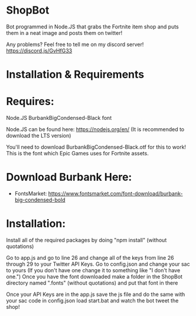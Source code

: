 # ShopBot
Bot programmed in Node.JS that grabs the Fortnite item shop and puts them in a neat image and posts them on twitter!

Any problems? Feel free to tell me on my discord server! https://discord.js/GvHfG33

# Installation & Requirements

# Requires:

Node.JS
BurbankBigCondensed-Black font

Node.JS can be found here: https://nodejs.org/en/ (It is recommended to download the LTS version)

You'll need to download BurbankBigCondensed-Black.otf for this to work! This is the font which Epic Games uses for Fortnite assets.

# Download Burbank Here:

- FontsMarket: https://www.fontsmarket.com/font-download/burbank-big-condensed-bold

# Installation:

Install all of the required packages by doing "npm install" (without quotations)

Go to app.js and go to line 26 and change all of the keys from line 26 through 29 to your Twitter API Keys.
Go to config.json and change your sac to yours (If you don't have one change it to something like "I don't have one.")
Once you have the font downloaded make a folder in the ShopBot directory named ".fonts" (without quotations) and put that font in there

Once your API Keys are in the app.js save the js file and do the same with your sac code in config.json load start.bat and watch the bot tweet the shop!
